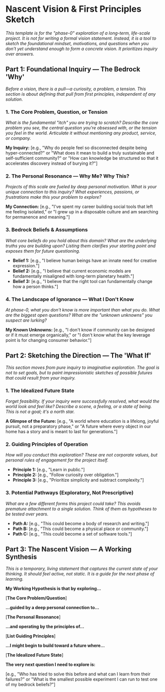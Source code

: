 # **Nascent Vision & First Principles Sketch**

*This template is for the "phase-0" exploration of a long-term, life-scale project. It is not for writing a formal vision statement. Instead, it is a tool to sketch the foundational mindset, motivations, and questions when you don't yet understand enough to form a concrete vision. It prioritizes inquiry over answers.*

## **Part 1: Foundational Inquiry — The Bedrock 'Why'**

*Before a vision, there is a pull—a curiosity, a problem, a tension. This section is about defining that pull from first principles, independent of any solution.*

### **1\. The Core Problem, Question, or Tension**

*What is the fundamental "itch" you are trying to scratch? Describe the core problem you see, the central question you're obsessed with, or the tension you feel in the world. Articulate it without mentioning any product, service, or company.*

**My Inquiry:** \[e.g., "Why do people feel so disconnected despite being hyper-connected?" or "What does it mean to build a truly sustainable and self-sufficient community?" or "How can knowledge be structured so that it accelerates discovery instead of burying it?"\]

### **2\. The Personal Resonance — Why Me? Why This?**

*Projects of this scale are fueled by deep personal motivation. What is your unique connection to this inquiry? What experiences, passions, or frustrations make this your problem to explore?*

**My Connection:** \[e.g., "I've spent my career building social tools that left me feeling isolated," or "I grew up in a disposable culture and am searching for permanence and meaning."\]

### **3\. Bedrock Beliefs & Assumptions**

*What core beliefs do you hold about this domain? What are the underlying truths you are building upon? Listing them clarifies your starting point and exposes them for future questioning.*

* **Belief 1:** \[e.g., "I believe human beings have an innate need for creative expression."\]  
* **Belief 2:** \[e.g., "I believe that current economic models are fundamentally misaligned with long-term planetary health."\]  
* **Belief 3:** \[e.g., "I believe that the right tool can fundamentally change how a person thinks."\]

### **4\. The Landscape of Ignorance — What I Don't Know**

*At phase-0, what you don't know is more important than what you do. What are the biggest open questions? What are the "unknown unknowns" you suspect are lurking?*

**My Known Unknowns:** \[e.g., "I don't know if community can be designed or if it must emerge organically," or "I don't know what the key leverage point is for changing consumer behavior."\]

## **Part 2: Sketching the Direction — The 'What If'**

*This section moves from pure inquiry to imaginative exploration. The goal is not to set goals, but to paint impressionistic sketches of possible futures that could result from your inquiry.*

### **1\. The Idealized Future State**

*Forget feasibility. If your inquiry were successfully resolved, what would the world look and feel like? Describe a scene, a feeling, or a state of being. This is not a goal; it's a north star.*

**A Glimpse of the Future:** \[e.g., "A world where education is a lifelong, joyful pursuit, not a preparatory phase," or "A future where every object in our home has a story and is meant to last for generations."\]

### **2\. Guiding Principles of Operation**

*How will you conduct this exploration? These are not corporate values, but personal rules of engagement for the project itself.*

* **Principle 1:** \[e.g., "Learn in public."\]  
* **Principle 2:** \[e.g., "Follow curiosity over obligation."\]  
* **Principle 3:** \[e.g., "Prioritize simplicity and subtract complexity."\]

### **3\. Potential Pathways (Exploratory, Not Prescriptive)**

*What are a few different forms this project could take? This avoids premature attachment to a single solution. Think of them as hypotheses to be tested over years.*

* **Path A:** \[e.g., "This could become a body of research and writing."\]  
* **Path B:** \[e.g., "This could become a physical place or community."\]  
* **Path C:** \[e.g., "This could become a set of software tools."\]

## **Part 3: The Nascent Vision — A Working Synthesis**

*This is a temporary, living statement that captures the current state of your thinking. It should feel active, not static. It is a guide for the next phase of learning.*

**My Working Hypothesis is that by exploring...**

\[**The Core Problem/Question**\]

**...guided by a deep personal connection to...**

\[**The Personal Resonance**\]

**...and operating by the principles of...**

\[**List Guiding Principles**\]

**...I might begin to build toward a future where...**

\[**The Idealized Future State**\]

**The very next question I need to explore is:**

\[e.g., "Who has tried to solve this before and what can I learn from their failures?" or "What is the smallest possible experiment I can run to test one of my bedrock beliefs?"\]
